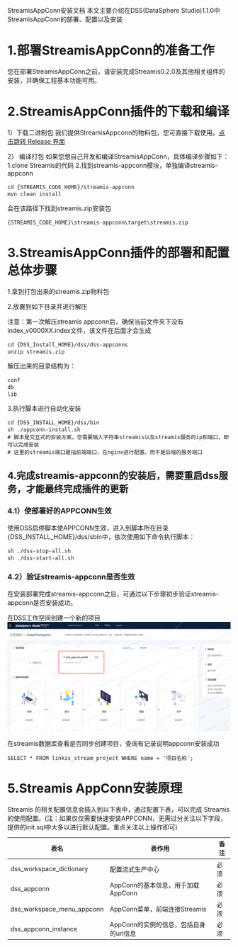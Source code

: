 StreamisAppConn安装文档 本文主要介绍在DSS(DataSphere Studio)1.1.0中StreamisAppConn的部署、配置以及安装

# 1.部署StreamisAppConn的准备工作
您在部署StreamisAppConn之前，请安装完成Streamis0.2.0及其他相关组件的安装，并确保工程基本功能可用。

# 2.StreamisAppConn插件的下载和编译
1）下载二进制包
我们提供StreamisAppconn的物料包，您可直接下载使用。[点击跳转 Release 界面](https://github.com/WeBankFinTech/Streamis/releases)

2） 编译打包
如果您想自己开发和编译StreamisAppConn，具体编译步骤如下： 1.clone Streamis的代码 2.找到streamis-appconn模块，单独编译streamis-appconn
```shell script
cd {STREAMIS_CODE_HOME}/streamis-appconn
mvn clean install
```
会在该路径下找到streamis.zip安装包
```shell script
{STREAMIS_CODE_HOME}\streamis-appconn\target\streamis.zip
```

# 3.StreamisAppConn插件的部署和配置总体步骤
 1.拿到打包出来的streamis.zip物料包

 2.放置到如下目录并进行解压

注意：第一次解压streamis appconn后，确保当前文件夹下没有index_v0000XX.index文件，该文件在后面才会生成
```shell script
cd {DSS_Install_HOME}/dss/dss-appconns
unzip streamis.zip
```
解压出来的目录结构为：
```shell script
conf
db
lib
```
 3.执行脚本进行自动化安装
 ```shell script
cd {DSS_INSTALL_HOME}/dss/bin
sh ./appconn-install.sh
# 脚本是交互式的安装方案，您需要输入字符串streamis以及streamis服务的ip和端口，即可以完成安装
# 这里的streamis端口是指前端端口，在nginx进行配置。而不是后端的服务端口
```

## 4.完成streamis-appconn的安装后，需要重启dss服务，才能最终完成插件的更新
### 4.1）使部署好的APPCONN生效
使用DSS启停脚本使APPCONN生效，进入到脚本所在目录{DSS_INSTALL_HOME}/dss/sbin中，依次使用如下命令执行脚本：
```shell script
sh ./dss-stop-all.sh
sh ./dss-start-all.sh
```
### 4.2）验证streamis-appconn是否生效
在安装部署完成streamis-appconn之后，可通过以下步骤初步验证streamis-appconn是否安装成功。

在DSS工作空间创建一个新的项目
![DSS工作空间Streamis项目](../../../images/zh_CN/dss_streamis_project.png)

在streamis数据库查看是否同步创建项目，查询有记录说明appconn安装成功
```roomsql
SELECT * FROM linkis_stream_project WHERE name = '项目名称';
```

# 5.Streamis AppConn安装原理
Streamis 的相关配置信息会插入到以下表中，通过配置下表，可以完成 Streamis 的使用配置。(注：如果仅仅需要快速安装APPCONN，无需过分关注以下字段，提供的init.sql中大多以进行默认配置。重点关注以上操作即可)

|表名	            |表作用	                                  |备注    |
|-------------------|-----------------------------------------|------|
|dss_workspace_dictionary  |配置流式生产中心                  	|必须|
|dss_appconn	        |AppConn的基本信息，用于加载AppConn   	|必须|
|dss_workspace_menu_appconn  |AppConn菜单，前端连接Streamis	|必须|
|dss_appconn_instance	|AppConn的实例的信息，包括自身的url信息	|必须|
